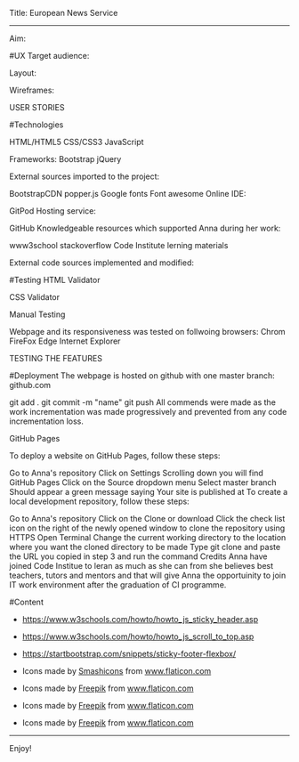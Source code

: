 
Title: European News Service

---

Aim:

#UX
Target audience:

Layout:


Wireframes:


USER STORIES


#Technologies

HTML/HTML5
CSS/CSS3
JavaScript

Frameworks:
Bootstrap
jQuery

External sources imported to the project:

BootstrapCDN
popper.js
Google fonts
Font awesome
Online IDE:

GitPod
Hosting service:

GitHub
Knowledgeable resources which supported Anna during her work:

www3school
stackoverflow
Code Institute lerning materials


External code sources implemented and modified:


#Testing
HTML Validator

CSS Validator


Manual Testing

Webpage and its responsiveness was tested on follwoing browsers:
Chrom
FireFox
Edge
Internet Explorer


TESTING THE FEATURES


#Deployment
The webpage is hosted on github with one master branch: github.com

git add .
git commit -m "name"
git push
All commends were made as the work incrementation was made progressively and prevented from any code incrementation loss.

GitHub Pages

To deploy a website on GitHub Pages, follow these steps:

Go to Anna's repository
Click on Settings
Scrolling down you will find GitHub Pages
Click on the Source dropdown menu
Select master branch
Should appear a green message saying Your site is published at
To create a local development repository, follow these steps:

Go to Anna's repository
Click on the Clone or download
Click the check list icon on the right of the newly opened window to clone the repository using HTTPS
Open Terminal
Change the current working directory to the location where you want the cloned directory to be made
Type git clone and paste the URL you copied in step 3 and run the command
Credits
Anna have joined Code Institue to leran as much as she can from she believes best teachers, tutors and mentors and that will give Anna the opportuinity to join IT work environment after the graduation of CI programme.

#Content

- https://www.w3schools.com/howto/howto_js_sticky_header.asp
- https://www.w3schools.com/howto/howto_js_scroll_to_top.asp
- https://startbootstrap.com/snippets/sticky-footer-flexbox/

- Icons made by <a href="https://www.flaticon.com/authors/smashicons" title="Smashicons">Smashicons</a> from <a href="https://www.flaticon.com/" title="Flaticon"> www.flaticon.com</a>
- Icons made by <a href="https://www.flaticon.com/authors/freepik" title="Freepik">Freepik</a> from <a href="https://www.flaticon.com/" title="Flaticon"> www.flaticon.com</a>
- Icons made by <a href="https://www.flaticon.com/authors/freepik" title="Freepik">Freepik</a> from <a href="https://www.flaticon.com/" title="Flaticon"> www.flaticon.com</a>
- Icons made by <a href="https://www.flaticon.com/authors/freepik" title="Freepik">Freepik</a> from <a href="https://www.flaticon.com/" title="Flaticon">www.flaticon.com</a>
---

Enjoy!

